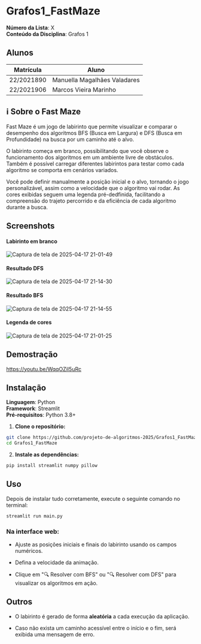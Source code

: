 # Grafos1_FastMaze

**Número da Lista**: X<br>
**Conteúdo da Disciplina**: Grafos 1<br>

## Alunos
|Matrícula | Aluno |
| -- | -- |
| 22/2021890  |  Manuella Magalhães Valadares |
| 22/2021906  |  Marcos Vieira Marinho |

## ℹ️ Sobre o Fast Maze
Fast Maze é um jogo de labirinto que permite visualizar e comparar o desempenho dos algoritmos BFS (Busca em Largura) e DFS (Busca em Profundidade) na busca por um caminho até o alvo.

O labirinto começa em branco, possibilitando que você observe o funcionamento dos algoritmos em um ambiente livre de obstáculos. Também é possível carregar diferentes labirintos para testar como cada algoritmo se comporta em cenários variados.

Você pode definir manualmente a posição inicial e o alvo, tornando o jogo personalizável, assim como a velocidade que o algoritmo vai rodar. As cores exibidas seguem uma legenda pré-dedfinida, facilitando a compreensão do trajeto percorrido e da eficiência de cada algoritmo durante a busca.

## Screenshots
#### Labirinto em branco
![Captura de tela de 2025-04-17 21-01-49](https://github.com/user-attachments/assets/626955e9-43dd-4c8c-b56a-c47d0c2f042b)
#### Resultado DFS
![Captura de tela de 2025-04-17 21-14-30](https://github.com/user-attachments/assets/d6d3da1b-3d0c-498d-b99a-38c5a97abd4b)
#### Resultado BFS
![Captura de tela de 2025-04-17 21-14-55](https://github.com/user-attachments/assets/f3cee539-3909-4e26-bf4f-09398dbf69ec)
#### Legenda de cores 
![Captura de tela de 2025-04-17 21-01-25](https://github.com/user-attachments/assets/0e8dce95-6526-4615-8f9a-8f665b69ea31)

## Demostração 
https://youtu.be/WqqOZiI5uRc

## Instalação 
**Linguagem**: Python<br>
**Framework**: Streamlit<br>
**Pré-requisitos**: Python 3.8+

1. **Clone o repositório:**
```bash
git clone https://github.com/projeto-de-algoritmos-2025/Grafos1_FastMaze.git
cd Grafos1_FastMaze
```
2. **Instale as dependências:**
```bash
pip install streamlit numpy pillow
```
## Uso 
Depois de instalar tudo corretamente, execute o seguinte comando no terminal:
```bash
streamlit run main.py
```
### Na interface web:

- Ajuste as posições iniciais e finais do labirinto usando os campos numéricos.

- Defina a velocidade da animação.

- Clique em "🔍 Resolver com BFS" ou "🔍 Resolver com DFS" para visualizar os algoritmos em ação.


## Outros 
- O labirinto é gerado de forma **aleatória** a cada execução da aplicação.

- Caso não exista um caminho acessível entre o início e o fim, será exibida uma mensagem de erro.
